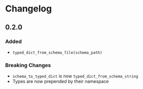# Changelog

## 0.2.0

### Added

- `typed_dict_from_schema_file(schema_path)`

### Breaking Changes

- `schema_to_typed_dict` is now `typed_dict_from_schema_string`
- Types are now prepended by their namespace
